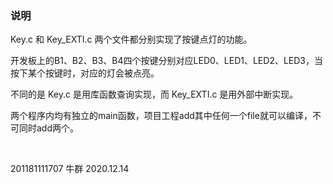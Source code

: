 ### 说明

Key.c 和 Key_EXTI.c 两个文件都分别实现了按键点灯的功能。

开发板上的B1、B2、B3、B4四个按键分别对应LED0、LED1、LED2、LED3，当按下某个按键时，对应的灯会被点亮。

不同的是 Key.c 是用库函数查询实现，而 Key_EXTI.c 是用外部中断实现。

两个程序内均有独立的main函数，项目工程add其中任何一个file就可以编译，不可同时add两个。



​																										

201181111707	牛群 	2020.12.14